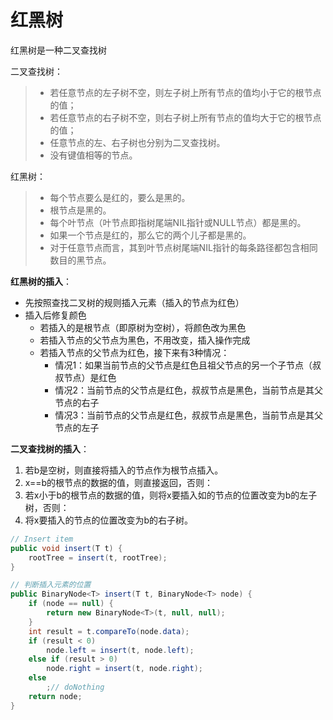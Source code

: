 # 红黑树

红黑树是一种二叉查找树

二叉查找树：

> * 若任意节点的左子树不空，则左子树上所有节点的值均小于它的根节点的值；
> * 若任意节点的右子树不空，则右子树上所有节点的值均大于它的根节点的值；
> * 任意节点的左、右子树也分别为二叉查找树。
> * 没有键值相等的节点。

红黑树：

> * 每个节点要么是红的，要么是黑的。
> * 根节点是黑的。
> * 每个叶节点（叶节点即指树尾端NIL指针或NULL节点）都是黑的。
> * 如果一个节点是红的，那么它的两个儿子都是黑的。
> * 对于任意节点而言，其到叶节点树尾端NIL指针的每条路径都包含相同数目的黑节点。

**红黑树的插入**：

* 先按照查找二叉树的规则插入元素（插入的节点为红色）
* 插入后修复颜色
  * 若插入的是根节点（即原树为空树），将颜色改为黑色
  * 若插入节点的父节点为黑色，不用改变，插入操作完成
  * 若插入节点的父节点为红色，接下来有3种情况：
    * 情况1：如果当前节点的父节点是红色且祖父节点的另一个子节点（叔叔节点）是红色
    * 情况2：当前节点的父节点是红色，叔叔节点是黑色，当前节点是其父节点的右子
    * 情况3：当前节点的父节点是红色，叔叔节点是黑色，当前节点是其父节点的左子

**二叉查找树的插入**：

1. 若b是空树，则直接将插入的节点作为根节点插入。
2. x==b的根节点的数据的值，则直接返回，否则：
3. 若x小于b的根节点的数据的值，则将x要插入如的节点的位置改变为b的左子树，否则：
4. 将x要插入的节点的位置改变为b的右子树。

```java
// Insert item
public void insert(T t) {
    rootTree = insert(t, rootTree);
}

// 判断插入元素的位置
public BinaryNode<T> insert(T t, BinaryNode<T> node) {
    if (node == null) {
        return new BinaryNode<T>(t, null, null);
    }
    int result = t.compareTo(node.data);
    if (result < 0)
        node.left = insert(t, node.left);
    else if (result > 0)
        node.right = insert(t, node.right);
    else
        ;// doNothing
    return node;
}
```

